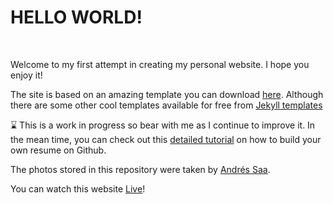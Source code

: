 # HELLO WORLD!

<br>

Welcome to my first attempt in creating my personal website. I hope you enjoy it!

The site is based on an amazing template you can download [here](https://bootstrapmade.com/iportfolio-bootstrap-portfolio-websites-template/). Although there are some other cool templates available for free from [Jekyll templates](https://jekyllthemes.io/)


⌛️ This is a work in progress so bear with me as I continue to improve it. In the mean time, you can check out this [detailed tutorial](https://workwithcarolyn.com/blog/digital-cv-guide) on how to build your own resume on Github.

The photos stored in this repository were taken by [Andrés Saa](https://andressaa.com/).

You can watch this website [Live](https://xacfran.github.io/Francisco-X-Castellanos/)!